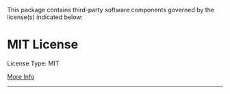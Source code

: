 This package contains third-party software components governed by the license(s) indicated below:

# MIT License

License Type: MIT

[More Info](https://opensource.org/licenses/MIT)

---
